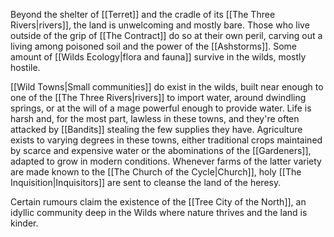 Beyond the shelter of [[Terret]] and the cradle of its [[The Three Rivers|rivers]], the land is unwelcoming and mostly bare. Those who live outside of the grip of [[The Contract]] do so at their own peril, carving out a living among poisoned soil and the power of the [[Ashstorms]]. Some amount of [[Wilds Ecology|flora and fauna]] survive in the wilds, mostly hostile.

[[Wild Towns|Small communities]] do exist in the wilds, built near enough to one of the [[The Three Rivers|rivers]] to import water, around dwindling springs, or at the will of a mage powerful enough to provide water. Life is harsh and, for the most part, lawless in these towns, and they're often attacked by [[Bandits]] stealing the few supplies they have. Agriculture exists to varying degrees in these towns, either traditional crops maintained by scarce and expensive water or the abominations of the [[Gardeners]], adapted to grow in modern conditions. Whenever farms of the latter variety are made known to the [[The Church of the Cycle|Church]], holy [[The Inquisition|Inquisitors]] are sent to cleanse the land of the heresy.

Certain rumours claim the existence of the [[Tree City of the North]], an idyllic community deep in the Wilds where nature thrives and the land is kinder.